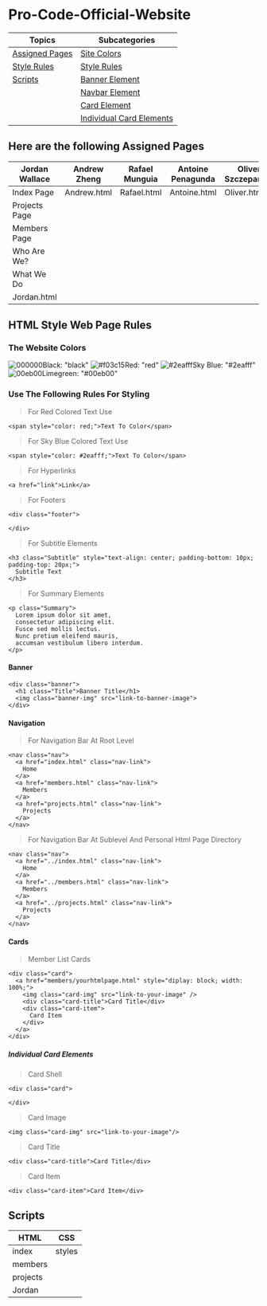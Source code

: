 # Pro-Code-Official-Website

|                           Topics                           |                     Subcategories                    |
|------------------------------------------------------------|------------------------------------------------------|
|  [Assigned Pages](#here-are-the-following-assigned-pages)  |  [Site Colors](#the-website-colors)                  |
|  [Style Rules](#html-style-web-page-rules)                 |  [Style Rules](#use-the-following-rules-for-styling) |
|  [Scripts](#scripts)                                       |  [Banner Element](#banner)                           |
|                                                            |  [Navbar Element](#navigation)                       |
|                                                            |  [Card Element](#cards)                              |
|                                                            |  [Individual Card Elements](#individual-card-elements)|

## Here are the following Assigned Pages

| Jordan Wallace | Andrew Zheng | Rafael Munguia | Antoine Penagunda | Oliver Szczepanski |
| -------------- | ------------ | -------------- | ----------------- | ------------------ |
| Index Page     | Andrew.html  | Rafael.html    | Antoine.html      | Oliver.html        |
| Projects Page  |
| Members Page   |
| Who Are We?    |
| What We Do     |
| Jordan.html    |

## HTML Style Web Page Rules
### The Website Colors

![000000](https://via.placeholder.com/15/000000/000000.png)Black: "black" ![#f03c15](https://via.placeholder.com/15/f03c15/f03c15.png)Red: "red" ![#2eafff](https://via.placeholder.com/15/2eafff/2eafff.png)Sky Blue: "#2eafff" ![00eb00](https://via.placeholder.com/15/00eb00/00eb00.png)Limegreen: "#00eb00"

### Use The Following Rules For Styling 

> For Red Colored Text Use
```
<span style="color: red;">Text To Color</span>
```

> For Sky Blue Colored Text Use
```
<span style="color: #2eafff;">Text To Color</span>
```

> For Hyperlinks
```
<a href="link">Link</a>
```

> For Footers
```
<div class="footer">
  
</div>
```

> For Subtitle Elements
```
<h3 class="Subtitle" style="text-align: center; padding-bottom: 10px; padding-top: 20px;">
  Subtitle Text
</h3>
```

> For Summary Elements
```
<p class="Summary">
  Lorem ipsum dolor sit amet, 
  consectetur adipiscing elit. 
  Fusce sed mollis lectus. 
  Nunc pretium eleifend mauris, 
  accumsan vestibulum libero interdum.
</p>
```

#### Banner
```
<div class="banner">
  <h1 class="Title">Banner Title</h1>
  <img class="banner-img" src="link-to-banner-image">
</div>
```

#### Navigation

> For Navigation Bar At Root Level
```
<nav class="nav">
  <a href="index.html" class="nav-link">
    Home
  </a>
  <a href="members.html" class="nav-link">
    Members
  </a>
  <a href="projects.html" class="nav-link">
    Projects
  </a>
</nav>
```

> For Navigation Bar At Sublevel And Personal Html Page Directory
```
<nav class="nav">
  <a href="../index.html" class="nav-link">
    Home
  </a>
  <a href="../members.html" class="nav-link">
    Members
  </a>
  <a href="../projects.html" class="nav-link">
    Projects
  </a>
</nav>
```

#### Cards
> Member List Cards
```
<div class="card">
  <a href="members/yourhtmlpage.html" style="diplay: block; width: 100%;">
    <img class="card-img" src="link-to-your-image" />
    <div class="card-title">Card Title</div>
    <div class="card-item">
      Card Item
    </div>
  </a>
</div>
```
##### Individual Card Elements
> Card Shell
```
<div class="card">

</div>
```
> Card Image
```
<img class="card-img" src="link-to-your-image"/>
```
> Card Title
```
<div class="card-title">Card Title</div>
```
> Card Item
```
<div class="card-item">Card Item</div>
```

## Scripts
|   HTML   |   CSS   |
|----------|---------|
|  index   |  styles |
|  members |
| projects |
|  Jordan  |
